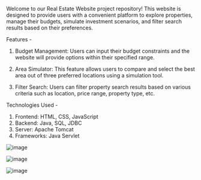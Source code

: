 Welcome to our Real Estate Website project repository! This website is designed to provide users with a convenient platform to explore properties, manage their budgets, simulate investment scenarios, and filter search results based on their preferences.

Features -

1. Budget Management: Users can input their budget constraints and the website will provide options within their specified range.

2. Area Simulator: This feature allows users to compare and select the best area out of three preferred locations using a simulation tool.

3. Filter Search: Users can filter property search results based on various criteria such as location, price range, property type, etc.

Technologies Used -

1. Frontend: HTML, CSS, JavaScript
2. Backend: Java, SQL, JDBC
3. Server: Apache Tomcat
4. Frameworks: Java Servlet

![image](https://github.com/khushipatel1510/ApnaGhar---Real-Estate-Website/assets/168915185/d915aadb-793d-4bf7-a1af-3337977b1ead)


![image](https://github.com/khushipatel1510/ApnaGhar---Real-Estate-Website/assets/168915185/1686d89b-4783-4851-9bcd-68c04254b2c9)


![image](https://github.com/khushipatel1510/ApnaGhar---Real-Estate-Website/assets/168915185/f8a0db21-4227-4d83-91c5-9a8a2c9fe585)



